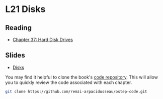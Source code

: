 # L21 Disks

## Reading

- [Chapter 37: Hard Disk Drives](https://pages.cs.wisc.edu/~remzi/OSTEP/file-disks.pdf)

## Slides

- [Disks](21-disks.pdf)

You may find it helpful to clone the book's [code repository](https://github.com/remzi-arpacidusseau/ostep-code). This will allow you to quickly review the code associated with each chapter.
```bash
git clone https://github.com/remzi-arpacidusseau/ostep-code.git
```
